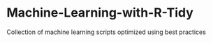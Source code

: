 # Machine-Learning-with-R-Tidy
Collection of machine learning scripts optimized using best practices
